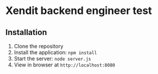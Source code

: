 # Xendit backend engineer test

## Installation

1. Clone the repository
2. Install the application: `npm install`
3. Start the server: `node server.js`
4. View in browser at `http://localhost:8080`
